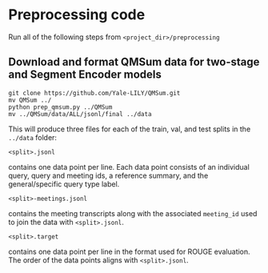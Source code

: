 # Preprocessing code

Run all of the following steps from `<project_dir>/preprocessing`

## Download and format QMSum data for two-stage and Segment Encoder models
```
git clone https://github.com/Yale-LILY/QMSum.git
mv QMSum ../
python prep_qmsum.py ../QMSum
mv ../QMSum/data/ALL/jsonl/final ../data
``` 

This will produce three files for each of the train, val, and test splits in the `../data` folder:


`<split>.jsonl` 

contains one data point per line. Each data point consists of an individual query, query and meeting ids, a reference summary, and the general/specific query type label.

`<split>-meetings.jsonl` 

contains the meeting transcripts along with the associated `meeting_id` used to join the data with `<split>.jsonl`.

`<split>.target` 

contains one data point per line in the format used for ROUGE evaluation. The order of the data points aligns with `<split>.jsonl`.

